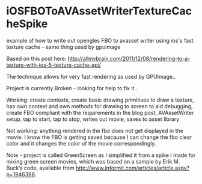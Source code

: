 iOSFBOToAVAssetWriterTextureCacheSpike
======================================

example of how to write out opengles FBO to avasset writer using ios's fast texture cache - same thing used by gpuimage

Based on this post here:
http://allmybrain.com/2011/12/08/rendering-to-a-texture-with-ios-5-texture-cache-api/

The technique allows for very fast rendering as used by GPUImage..

Project is currently Broken - looking for help to fix it.. 

Working:
create contexts,
create basic drawing primitives to draw a texture,
has own context and own methods for drawing to screen to aid debugging,
create FBO compliant with the requirements in the blog post,
AVAssetWriter setup,
tap to start, tap to stop,
writes out movie, saves to asset library

Not working:
anything rendered in the fbo does not get displayed in the movie.
I know the FBO is getting saved because I can change the fbo clear color and it changes the color of the movie correspondingly.

Note - project is called GreenScreen as I simplified it from a spike I made for mixing green screen movies, which was based on a sample by Erik M. Buck’s code, available from http://www.informit.com/articles/article.aspx?p=1946398.